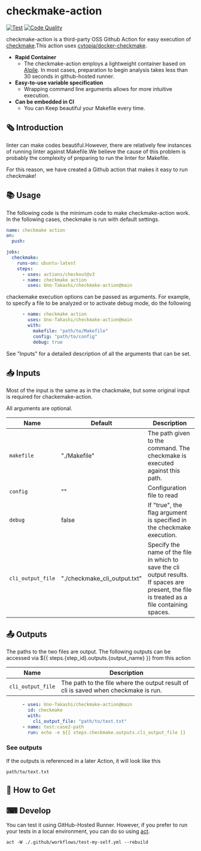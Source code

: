# checkmake-action

[![Test](https://github.com/Uno-Takashi/checkmake-action/actions/workflows/test-my-self.yml/badge.svg?branch=main)](https://github.com/Uno-Takashi/checkmake-action/actions/workflows/test-my-self.yml)
[![Code Quality](https://github.com/Uno-Takashi/checkmake-action/actions/workflows/code-quality.yml/badge.svg?branch=main)](https://github.com/Uno-Takashi/checkmake-action/actions/workflows/code-quality.yml)

checkmake-action is a third-party OSS Github Action for easy execution of [checkmake](https://github.com/mrtazz/checkmake).This action uses [cytopia/docker-checkmake](https://github.com/cytopia/docker-checkmake).

- **Rapid Container**
  - The checkmake-action employs a lightweight container based on [Alpile](https://hub.docker.com/r/cytopia/checkmake). In most cases, preparation to begin analysis takes less than 30 seconds in github-hosted runner.
- **Easy-to-use variable specification**
  - Wrapping command line arguments allows for more intuitive execution.
- **Can be embedded in CI**
  - You can Keep beautiful your Makefile every time.

## 🗞️ Introduction

linter can make codes beautiful.However, there are relatively few instances of running linter against Makefile.We believe the cause of this problem is probably the complexity of preparing to run the linter for Makefile.

For this reason, we have created a Github action that makes it easy to run checkmake!

## 📚 Usage

The following code is the minimum code to make checkmake-action work. In the following cases, checkmake is run with default settings.

```yaml
name: checkmake action
on:
  push:

jobs:
  checkmake:
    runs-on: ubuntu-latest
    steps:
      - uses: actions/checkout@v3
      - name: checkmake action
        uses: Uno-Takashi/checkmake-action@main
```

chackemake execution options can be passed as arguments. For example, to specify a file to be analyzed or to activate debug mode, do the following

```yaml
      - name: checkmake action
        uses: Uno-Takashi/checkmake-action@main
        with:
          makefile: "path/to/Makefile"
          config: "path/to/config"
          debug: true
```

See "Inputs" for a detailed description of all the arguments that can be set.

## 📥 Inputs

Most of the input is the same as in the chackmake, but some original input is required for chackemake-action.

All arguments are optional.

| Name            | Default                      | Description                                                                                                                                   |
|-----------------|------------------------------|-----------------------------------------------------------------------------------------------------------------------------------------------|
| `makefile`        | "./Makefile"                 | The path given to the command. The checkmake is executed against this path.                                                                   |
| `config`          | ""                           | Configuration file to read                                                                                                                    |
| `debug`           | false                        | If "true", the flag argument is specified in the checkmake execution.                                                                         |
| `cli_output_file` | "./checkmake_cli_output.txt" | Specify the name of the file in which to save the cli output results. If spaces are present, the file is treated as a file containing spaces. |

## 📤 Outputs

The paths to the two files are output. The following outputs can be accessed via ${{ steps.{step_id}.outputs.{output_name} }} from this action

| Name            | Description                                                                      |
|-----------------|----------------------------------------------------------------------------------|
| `cli_output_file` | The path to the file where the output result of cli is saved when checkmake is run. |

```yaml
      - uses: Uno-Takashi/checkmake-action@main
        id: checkmake
        with: 
          cli_output_file: "path/to/text.txt"
      - name: test:case2-path
        run: echo -e ${{ steps.checkmake.outputs.cli_output_file }}
```

### See outputs

If the outputs is referenced in a later Action, it will look like this

```shell
path/to/text.txt
```

## 🛒 How to Get

## ⌨ Develop

You can test it using GitHub-Hosted Runner. However, if you prefer to run your tests in a local environment, you can do so using [act](https://github.com/nektos/act).

```shell
act -W ./.github/workflows/test-my-self.yml --rebuild
```
